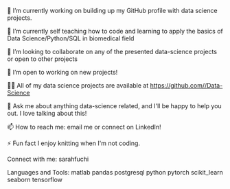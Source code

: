 🔭 I’m currently working on building up my GitHub profile with data science projects.

🌱 I’m currently self teaching how to code and learning to apply the basics of Data Science/Python/SQL in biomedical field

👯 I’m looking to collaborate on any of the presented data-science projects or open to other projects

🤝 I’m open to working on new projects!

👨‍💻 All of my data science projects are available at https://github.com//Data-Science

💬 Ask me about anything data-science related, and I'll be happy to help you out. I love talking about this!

📫 How to reach me: email me or connect on LinkedIn!

⚡ Fun fact I enjoy knitting when I'm not coding.

Connect with me:
sarahfuchi

Languages and Tools:
matlab pandas postgresql python pytorch scikit_learn seaborn tensorflow
